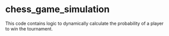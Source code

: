 # chess_game_simulation
This code contains logic to dynamically calculate the probability of a player to win the tournament.
